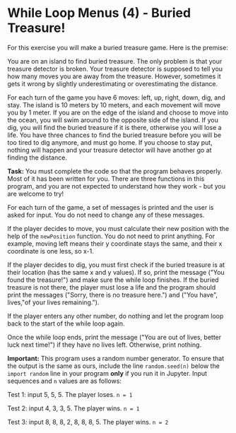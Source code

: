 # While Loop Menus (4) - Buried Treasure!

For this exercise you will make a buried treasure game. Here is the premise:

You are on an island to find buried treasure. The only problem is that your treasure detector is broken. Your treasure detector is supposed to tell you how many moves you are away from the treasure. However, sometimes it gets it wrong by slightly underestimating or overestimating the distance.

For each turn of the game you have 6 moves: left, up, right, down, dig, and stay. The island is 10 meters by 10 meters, and each movement will move you by 1 meter. If you are on the edge of the island and choose to move into the ocean, you will swim around to the opposite side of the island. If you dig, you will find the buried treasure if it is there, otherwise you will lose a life. You have three chances to find the buried treasure before you will be too tired to dig anymore, and must go home. If you choose to stay put, nothing will happen and your treasure detector will have another go at finding the distance.


**Task:** You must complete the code so that the program behaves properly. Most of it has been written for you. There are three functions in this program, and you are not expected to understand how they work - but you are welcome to try!

For each turn of the game, a set of messages is printed and the user is asked for input. You do not need to change any of these messages.

If the player decides to move, you must calculate their new position with the help of the `newPosition` function. You do not need to print anything. For example, moving left means their y coordinate stays the same, and their x coordinate is one less, so x-1. 

If the player decides to dig, you must first check if the buried treasure is at their location (has the same x and y values). If so, print the message ("You found the treasure!") and make sure the while loop finishes. If the buried treasure is not there, the player must lose a life and the program should print the messages ("Sorry, there is no treasure here.") and ("You have", lives,"of your lives remaining.").

If the player enters any other number, do nothing and let the program loop back to the start of the while loop again. 

Once the while loop ends, print the message ("You are out of lives, better luck next time!") if they have no lives left. Otherwise, print nothing.

**Important:** This program uses a random number generator. To ensure that the output is the same as ours, include the line `random.seed(n)` below the `import random` line in your program **only** if you run it in Jupyter. Input sequences and `n` values are as follows:

Test 1: input 5, 5, 5. The player loses. `n = 1`

Test 2: input 4, 3, 3, 5. The player wins. `n = 1`

Test 3: input 8, 8, 8, 2, 8, 8, 8, 5. The player wins. `n = 2`
